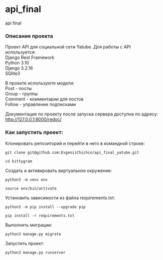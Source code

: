 # api_final
api final

### Описание проекта

Проект API для социальной сети Yatube.
Для работы с API используeтся:  
Django Rest Framework  
Python 3.10  
Django 3.2.16  
SQlite3
  
В проекте используютя модели:  
Post -  посты  
Group - группы  
Comment - комментарии для постов  
Follow -  управление подписками  

Документация по проекту после запуска сервера доступна по адресу:  
http://127.0.0.1:8000/redoc/  


### Как запустить проект:

Клонировать репозиторий и перейти в него в командной строке:

```
git clone git@github.com:EvgeniiChichin/api_final_yatube.git
```

```
cd kittygram
```

Cоздать и активировать виртуальное окружение:

```
python3 -m venv env
```

```
source env/bin/activate
```

Установить зависимости из файла requirements.txt:

```
python3 -m pip install --upgrade pip
```

```
pip install -r requirements.txt
```

Выполнить миграции:

```
python3 manage.py migrate
```

Запустить проект:

```
python3 manage.py runserver
```
